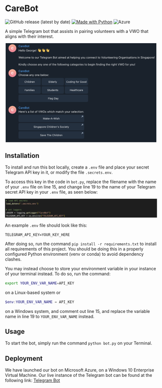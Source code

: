 # CareBot

![GitHub release (latest by date)](https://img.shields.io/github/v/release/asdfghjkxd/CareBot)
[![Made with Python](https://img.shields.io/badge/Python->=3.9-blue?logo=python&logoColor=white)](https://python.org "Python Homepage")
![Azure](https://img.shields.io/badge/azure-%230072C6.svg?style=for-the-badge&logo=microsoftazure&logoColor=white)

A simple Telegram bot that assists in pairing volunteers with a VWO that aligns with their interest.

<p align="center"> 
    <img src="https://github.com/asdfghjkxd/CareBot/blob/main/assets/main_screen.png?raw=True" alt="Main Page" width="500"/> 
</p>

## Installation

To install and run this bot locally, create a `.env` file and place your secret Telegram API key in it, or modify the file `.secrets.env`.

To access this key in the code in `bot.py`,  replace the filename with the name of your `.env` file on line 15, and change line 19 to the name of your Telegram secret API key in your `.env` file, as seen below:

![Uncommenting lines](assets/api_key.png)

An example `.env` file should look like this:

```dotenv
TELEGRAM_API_KEY=YOUR_KEY_HERE
```

After doing so, run the command `pip install -r requirements.txt` to install all requirements of this project. You should be doing this in a properly configured Python environment (venv or conda) to avoid dependency clashes.

You may instead choose to store your environment variable in your instance of your terminal instead. To do so, run the command:

```sh
export YOUR_ENV_VAR_NAME=API_KEY
```

on a Linux-based system or  

```powershell
$env:YOUR_ENV_VAR_NAME = API_KEY
```

on a Windows system, and comment out line 15, and replace the variable name in line 19 to `YOUR_ENV_VAR_NAME` instead.

## Usage

To start the bot, simply run the command `python bot.py` on your Terminal.

## Deployment

We have launched our bot on Microsoft Azure, on a Windows 10 Enterprise Virtual Machine. Our live instance of the Telegram bot can be found at the following link: [Telegram Bot](https://t.me/life_hacked_bot.)
